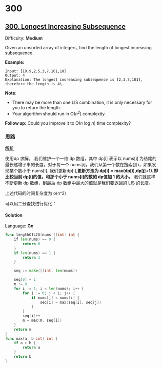 # 300


## [300\. Longest Increasing Subsequence](https://leetcode.com/problems/longest-increasing-subsequence/)

Difficulty: **Medium**


Given an unsorted array of integers, find the length of longest increasing subsequence.

**Example:**

```
Input: [10,9,2,5,3,7,101,18]
Output: 4 
Explanation: The longest increasing subsequence is [2,3,7,101], therefore the length is 4\. 
```

**Note:**

*   There may be more than one LIS combination, it is only necessary for you to return the length.
*   Your algorithm should run in O(_n<sup>2</sup>_) complexity.

**Follow up:** Could you improve it to O(_n_ log _n_) time complexity?


### 思路
[解析](https://segmentfault.com/a/1190000003819886)

使用dp 求解。 我们维护一个一维 dp 数组，其中 dp[i] 表示以 nums[i] 为结尾的最长递增子串的长度，对于每一个 nums[i]，我们从第一个数在搜索到 i，如果发现某个数小于 nums[i]. 我们更新dp[i],**更新方法为 dp[i] = max(dp[i],dp[j]+1).即比较当前 dp[i]的值，和那个小于 nums[i]的数的 dp值加 1 的大小。** 我们就这样不断更新 dp 数组，到最后 dp 数组中最大的值就是我们要返回的 LIS 的长度。

上述代码的时间复杂度为 o(n^2)

可以用二分查找进行优化：


#### Solution

Language: **Go**

```go
func lengthOfLIS(nums []int) int {
    if len(nums) == 0 {
		return 0
	}
	if len(nums) == 1 {
		return 1
	}

	seq := make([]int, len(nums))

	seq[0] = 1
	m := 0
	for i := 1; i < len(nums); i++ {
		for j := 0; j < i; j++ {
			if nums[j] < nums[i] {
				seq[i] = max(seq[i], seq[j])
			}
		}
		seq[i]++
		m = max(m, seq[i])
	}
	return m
}
func max(a, b int) int {
	if a > b {
		return a
	}
	return b
}
```